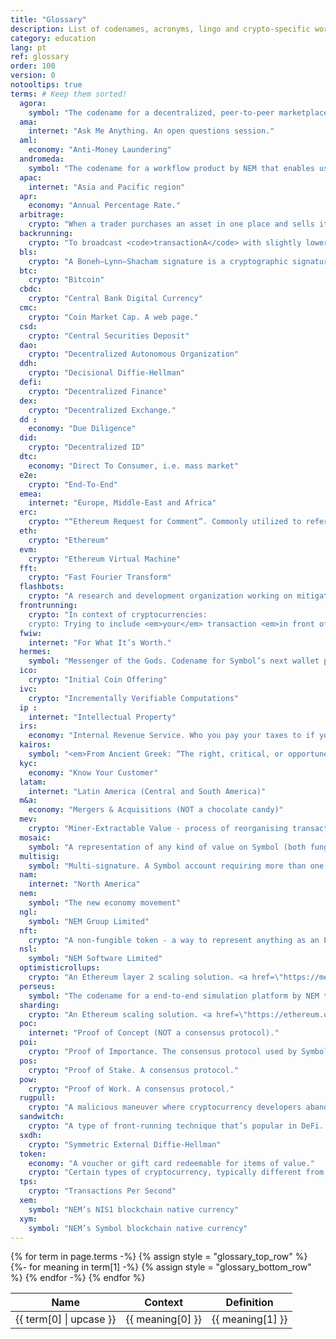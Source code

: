 ```yaml
---
title: "Glossary"
description: List of codenames, acronyms, lingo and crypto-specific words not everyone is familiar with.
category: education
lang: pt
ref: glossary
order: 100
version: 0
notooltips: true
terms: # Keep them sorted!
  agora:
    symbol: "The codename for a decentralized, peer-to-peer marketplace built on Symbol to enable the trading of mosaics."
  ama:
    internet: "Ask Me Anything. An open questions session."
  aml:
    economy: "Anti-Money Laundering"
  andromeda:
    symbol: "The codename for a workflow product by NEM that enables users to visually architect and deploy dApps."
  apac:
    internet: "Asia and Pacific region"
  apr:
    economy: "Annual Percentage Rate."
  arbitrage:
    crypto: "When a trader purchases an asset in one place and sells it in another place to profit from a deviation in natural prices between markets."
  backrunning:
    crypto: "To broadcast <code>transactionA</code> with slightly lower gas (or fees) than an already pending <code>transactionB</code> so that <code>transactionA</code> gets mined <em>right after</em> <code>transactionB</code> in the same block."
  bls:
    crypto: "A Boneh–Lynn–Shacham signature is a cryptographic signature scheme which allows a user to verify that a signer is authentic."
  btc:
    crypto: "Bitcoin"
  cbdc:
    crypto: "Central Bank Digital Currency"
  cmc:
    crypto: "Coin Market Cap. A web page."
  csd:
    crypto: "Central Securities Deposit"
  dao:
    crypto: "Decentralized Autonomous Organization"
  ddh:
    crypto: "Decisional Diffie-Hellman"
  defi:
    crypto: "Decentralized Finance"
  dex:
    crypto: "Decentralized Exchange."
  dd :
    economy: "Due Diligence"
  did:
    crypto: "Decentralized ID"
  dtc:
    economy: "Direct To Consumer, i.e. mass market"
  e2e:
    crypto: "End-To-End"
  emea:
    internet: "Europe, Middle-East and Africa"
  erc:
    crypto: "“Ethereum Request for Comment”. Commonly utilized to refer to a token standard on the EVM (such as ERC-20, ERC-721, ERC-1155)."
  eth:
    crypto: "Ethereum"
  evm:
    crypto: "Ethereum Virtual Machine"
  fft:
    crypto: "Fast Fourier Transform"
  flashbots:
    crypto: "A research and development organization working on mitigating the negative effects of MEV extraction techniques."
  frontrunning:
    crypto: "In context of cryptocurrencies:
    crypto: Trying to include <em>your</em> transaction <em>in front of</em> some other transaction. This is more important in case of DeFi markets, where gains can be made from front-running."
  fwiw:
    internet: "For What It’s Worth."
  hermes:
    symbol: "Messenger of the Gods. Codename for Symbol’s next wallet project."
  ico:
    crypto: "Initial Coin Offering"
  ivc:
    crypto: "Incrementally Verifiable Computations"
  ip :
    internet: "Intellectual Property"
  irs:
    economy: "Internal Revenue Service. Who you pay your taxes to if you live in the US."
  kairos:
    symbol: "<em>From Ancient Greek: “The right, critical, or opportune moment.”</em> The codename for a collectible card game, built on top of Symbol. <a href=\"https://nem-software.atlassian.net/wiki/spaces/CD/overview?homepageId=633766243\">Kairos</a>."
  kyc:
    economy: "Know Your Customer"
  latam:
    internet: "Latin America (Central and South America)"
  m&a:
    economy: "Mergers & Acquisitions (NOT a chocolate candy)"
  mev:
    crypto: "Miner-Extractable Value - process of reorganising transactions inside a block by miners, to gain <em>something</em> (might be covered by secret contract)"
  mosaic:
    symbol: "A representation of any kind of value on Symbol (both fungible and non-fungible)."
  multisig:
    symbol: "Multi-signature. A Symbol account requiring more than one signature to operate."
  nam:
    internet: "North America"
  nem:
    symbol: "The new economy movement"
  ngl:
    symbol: "NEM Group Limited"
  nft:
    crypto: "A non-fungible token - a way to represent anything as an Ethereum-based asset."
  nsl:
    symbol: "NEM Software Limited"
  optimisticrollups:
    crypto: "An Ethereum layer 2 scaling solution. <a href=\"https://medium.com/stakefish/optimistic-rollups-how-they-work-and-why-they-matter-3f677a504fcf\">Optimistic Rollups</a>."
  perseus:
    symbol: "The codename for a end-to-end simulation platform by NEM that allows backtesting of network upgrades. Will launch with Symbol support but other blockchains can be added."
  sharding:
    crypto: "An Ethereum scaling solution. <a href=\"https://ethereum.org/en/eth2/shard-chains/\">Sharding</a>."
  poc:
    internet: "Proof of Concept (NOT a consensus protocol)."
  poi:
    crypto: "Proof of Importance. The consensus protocol used by Symbol. Similar to PoS but measuring an account’s activity besides its stake."
  pos:
    crypto: "Proof of Stake. A consensus protocol."
  pow:
    crypto: "Proof of Work. A consensus protocol."
  rugpull:
    crypto: "A malicious maneuver where cryptocurrency developers abandon a project and run off with the funds."
  sandwitch:
    crypto: "A type of front-running technique that’s popular in DeFi. To make a sandwich, you find a pending transaction in the network and then try to surround the network by placing one order <em>just</em> before the transaction (front-running) and one order just after it (back-running)."
  sxdh:
    crypto: "Symmetric External Diffie-Hellman"
  token:
    economy: "A voucher or gift card redeemable for items of value."
    crypto: "Certain types of cryptocurrency, typically different from the main currency of a blockchain."
  tps:
    crypto: "Transactions Per Second"
  xem:
    symbol: "NEM’s NIS1 blockchain native currency"
  xym:
    symbol: "NEM’s Symbol blockchain native currency"
---
```


<table>
  <thead>
    <tr>
      <th>Name</th>
      <th>Context</th>
      <th>Definition</th>
    </tr>
  </thead>
  <tbody>
    {% for term in page.terms -%}
      {% assign style = "glossary_top_row" %}
      {%- for meaning in term[1] -%}
        <tr>
        <td class="{{style}} glossary_term">{{ term[0] | upcase }}</td>
        <td class="{{style}}"><span class="glossary_category">{{ meaning[0] }}</span></td>
        <td class="{{style}}">{{ meaning[1] }}</td>
        </tr>
        {% assign style = "glossary_bottom_row" %}
      {% endfor -%}
    {% endfor %}
  </tbody>
</table>

